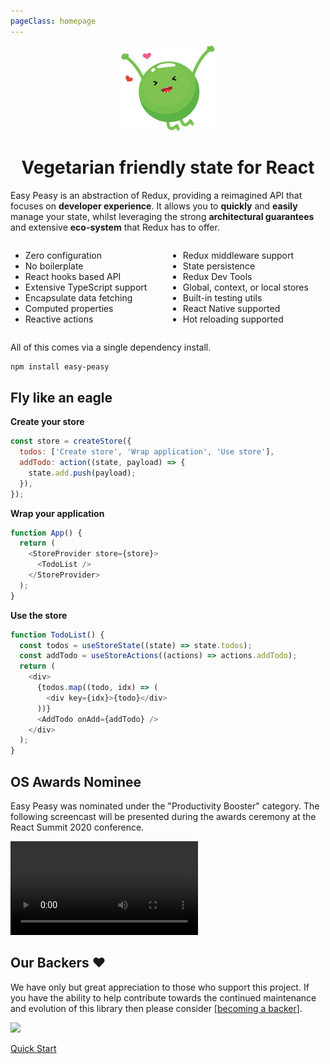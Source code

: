 ```yaml
---
pageClass: homepage
---
```


<p align="center">
  <img src="./assets/logo-small.png" width="150" />
</p>
<h1 class="title" align="center">Vegetarian friendly state for React</h1>

<p>Easy Peasy is an abstraction of Redux, providing a reimagined API that focuses on <strong>developer experience</strong>. It allows you to <strong>quickly</strong> and <strong>easily</strong> manage your state, whilst leveraging the strong <strong>architectural guarantees</strong> and extensive <strong>eco-system</strong> that Redux has to offer.</p>

<div style="display: flex;">
  <div style="width: 50%">
    <ul>
      <li>Zero configuration</li>
      <li>No boilerplate</li>
      <li>React hooks based API</li>
      <li>Extensive TypeScript support</li>
      <li>Encapsulate data fetching</li>
      <li>Computed properties</li>
      <li>Reactive actions</li>
    </ul>
  </div>
  <div style="width: 50%">
    <ul>
      <li>Redux middleware support</li>
      <li>State persistence</li>
      <li>Redux Dev Tools</li>
      <li>Global, context, or local stores</li>
      <li>Built-in testing utils</li>
      <li>React Native supported</li>
      <li>Hot reloading supported</li>
    </ul>
  </div>
</div>

All of this comes via a single dependency install.

```bash
npm install easy-peasy
```

<h2 class="subtitle">Fly like an eagle</h2>

**Create your store**

```javascript
const store = createStore({
  todos: ['Create store', 'Wrap application', 'Use store'],
  addTodo: action((state, payload) => {
    state.add.push(payload);
  }),
});
```

**Wrap your application**

```javascript
function App() {
  return (
    <StoreProvider store={store}>
      <TodoList />
    </StoreProvider>
  );
}
```

**Use the store**

```javascript
function TodoList() {
  const todos = useStoreState((state) => state.todos);
  const addTodo = useStoreActions((actions) => actions.addTodo);
  return (
    <div>
      {todos.map((todo, idx) => (
        <div key={idx}>{todo}</div>
      ))}
      <AddTodo onAdd={addTodo} />
    </div>
  );
}
```

<h2 class="subtitle">OS Awards Nominee</h2>
<p>Easy Peasy was nominated under the "Productivity Booster" category. The following screencast will be presented during the awards ceremony at the React Summit 2020 conference.</p>

<video class="screencast" controls>
  <source src="./assets/screencast.mp4" type="video/mp4">
</video>

<h2 class="subtitle">Our Backers ❤️</h2>

We have only but great appreciation to those who support this project. If you
have the ability to help contribute towards the continued maintenance and
evolution of this library then please consider
[[becoming a backer](https://opencollective.com/controlplusb#backer)].

<a href="https://opencollective.com/controlplusb#backers">
    <img src="https://opencollective.com/controlplusb/backers.svg?width=950" />
</a>

<p class="action">
  <a href="/docs/tutorials/quick-start.html" class="action-button">Quick Start</a>
</p>
